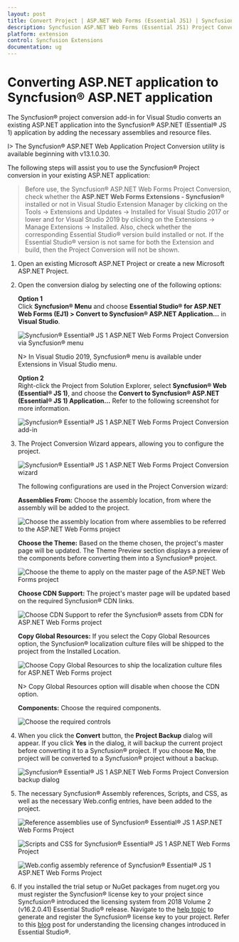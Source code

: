 ```yaml
---
layout: post
title: Convert Project | ASP.NET Web Forms (Essential JS1) | Syncfusion
description: Syncfusion ASP.NET Web Forms (Essential JS1) Project Conversion Extension that converts an existing ASP.NET project into a Essential JS1 ASP.NET Project.
platform: extension
control: Syncfusion Extensions
documentation: ug
---
```


# Converting ASP.NET application to Syncfusion® ASP.NET application

The Syncfusion® project conversion add-in for Visual Studio converts an existing ASP.NET application into the Syncfusion® ASP.NET (Essential® JS 1) application by adding the necessary assemblies and resource files.

I> The Syncfusion® ASP.NET Web Application Project Conversion utility is available beginning with v13.1.0.30.

The following steps will assist you to use the Syncfusion® Project conversion in your existing ASP.NET application:

> Before use, the Syncfusion® ASP.NET Web Forms Project Conversion, check whether the **ASP.NET Web Forms Extensions - Syncfusion®** installed or not in Visual Studio Extension Manager by clicking on the Tools -> Extensions and Updates -> Installed for Visual Studio 2017 or lower and for Visual Studio 2019 by clicking on the Extensions -> Manage Extensions -> Installed. Also, check whether the corresponding Essential Studio® version build installed or not. If the Essential Studio® version is not same for both the Extension and build, then the Project Conversion will not be shown.

1. Open an existing Microsoft ASP.NET Project or create a new Microsoft ASP.NET Project.

2. Open the conversion dialog by selecting one of the following options: 

   **Option 1**  
   Click **Syncfusion® Menu** and choose **Essential Studio® for ASP.NET Web Forms (EJ1) > Convert to Syncfusion® ASP.NET Application…** in **Visual Studio**.

   ![Syncfusion® Essential® JS 1 ASP.NET Web Forms Project Conversion via Syncfusion® menu](Convert-Project_images/Syncfusion_Menu_Project_Conversion1.png)

   N> In Visual Studio 2019, Syncfusion® menu is available under Extensions in Visual Studio menu.

   **Option 2**   
   Right-click the Project from Solution Explorer, select **Syncfusion® Web (Essential® JS 1)**, and choose the **Convert to Syncfusion® ASP.NET (Essential® JS 1) Application...** Refer to the following screenshot for more information.

   ![Syncfusion® Essential® JS 1 ASP.NET Web Forms Project Conversion add-in](Convert-Project_images/Project-Conversion-img1.png)

3. The Project Conversion Wizard appears, allowing you to configure the project.

   ![Syncfusion® Essential® JS 1 ASP.NET Web Forms Project Conversion wizard](Convert-Project_images/Project-Conversion-img2.png)

   The following configurations are used in the Project Conversion wizard:

   **Assemblies From:** Choose the assembly location, from where the assembly will be added to the project.
   
   ![Choose the assembly location from where assemblies to be referred to the ASP.NET Web Forms project](Convert-Project_images/Project-Conversion-img3.jpeg)
   
   **Choose the Theme:** Based on the theme chosen, the project's master page will be updated. The Theme Preview section displays a preview of the components before converting them into a Syncfusion® project.
   
   ![Choose the theme to apply on the master page of the ASP.NET Web Forms project](Convert-Project_images/Project-Conversion-img4.png)

   **Choose CDN Support:** The project's master page will be updated based on the required Syncfusion® CDN links.

   ![Choose CDN Support to refer the Syncfusion® assets from CDN for ASP.NET Web Forms project](Convert-Project_images/Project-Conversion-img6.jpeg)
 
   **Copy Global Resources:** If you select the Copy Global Resources option, the Syncfusion® localization culture files will be shipped to the project from the Installed Location.

   ![Choose Copy Global Resources to ship the localization culture files for ASP.NET Web Forms project](Convert-Project_images/Project-Conversion-img7.jpeg)   

   N> Copy Global Resources option will disable when choose the CDN option.

   **Components:** Choose the required components.

   ![Choose the required controls](Convert-Project_images/Project-Conversion-img8.jpg)

4. When you click the **Convert** button, the **Project Backup** dialog will appear. If you click **Yes** in the dialog, it will backup the current project before converting it to a Syncfusion® project. If you choose **No**, the project will be converted to a Syncfusion® project without a backup.

   ![Syncfusion® Essential® JS 1 ASP.NET Web Forms Project Conversion backup dialog](Convert-Project_images/Project-Conversion-img9.png)

5. The necessary Syncfusion® Assembly references, Scripts, and CSS, as well as the necessary Web.config entries, have been added to the project.

    ![Reference assemblies use of Syncfusion® Essential® JS 1 ASP.NET Web Forms Project](Convert-Project_images/Project-Conversion-img10.png)

   ![Scripts and CSS for Syncfusion® Essential® JS 1 ASP.NET Web Forms Project](Convert-Project_images/Project-Conversion-img11.png)

   ![Web.config assembly reference of Syncfusion® Essential® JS 1 ASP.NET Web Forms Project](Convert-Project_images/Project-Conversion-img12.png)

6. If you installed the trial setup or NuGet packages from nuget.org you must register the Syncfusion® license key to your project since Syncfusion® introduced the licensing system from 2018 Volume 2 (v16.2.0.41) Essential Studio® release. Navigate to the [help topic](https://help.syncfusion.com/common/essential-studio/licensing/license-key#how-to-generate-syncfusion-license-key) to generate and register the Syncfusion® license key to your project. Refer to this [blog](https://blog.syncfusion.com/post/Whats-New-in-2018-Volume-2-Licensing-Changes-in-the-1620x-Version-of-Essential-Studio.aspx?_ga=2.11237684.1233358434.1587355730-230058891.1567654773) post for understanding the licensing changes introduced in Essential Studio®.